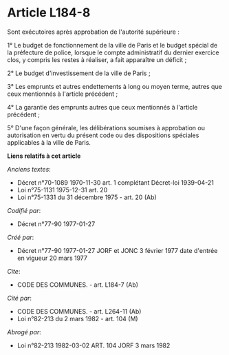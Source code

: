 # Article L184-8

Sont exécutoires après approbation de l'autorité supérieure :

1° Le budget de fonctionnement de la ville de Paris et le budget spécial de la préfecture de police, lorsque le compte
administratif du dernier exercice clos, y compris les restes à réaliser, a fait apparaître un déficit ;

2° Le budget d'investissement de la ville de Paris ;

3° Les emprunts et autres endettements à long ou moyen terme, autres que ceux mentionnés à l'article précédent ;

4° La garantie des emprunts autres que ceux mentionnés à l'article précédent ;

5° D'une façon générale, les délibérations soumises à approbation ou autorisation en vertu du présent code ou des
dispositions spéciales applicables à la ville de Paris.

**Liens relatifs à cet article**

_Anciens textes_:

  - Décret n°70-1089 1970-11-30 art. 1 complétant Décret-loi 1939-04-21
  - Loi n°75-1131 1975-12-31 art. 20
  - Loi n°75-1331 du 31 décembre 1975 - art. 20 (Ab)

_Codifié par_:

  - Décret n°77-90 1977-01-27

_Créé par_:

  - Décret n°77-90 1977-01-27 JORF et JONC 3 février 1977 date d'entrée en vigueur 20 mars 1977

_Cite_:

  - CODE DES COMMUNES. - art. L184-7 (Ab)

_Cité par_:

  - CODE DES COMMUNES. - art. L264-11 (Ab)
  - Loi n°82-213 du 2 mars 1982 - art. 104 (M)

_Abrogé par_:

  - Loi n°82-213 1982-03-02 ART. 104 JORF 3 mars 1982
